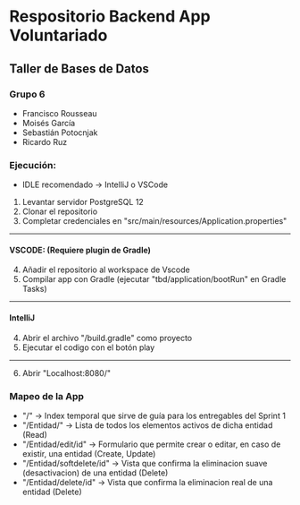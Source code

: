 # Respositorio Backend App Voluntariado 

## Taller de Bases de Datos

### Grupo 6
* Francisco Rousseau
* Moisés García
* Sebastián Potocnjak
* Ricardo Ruz

### Ejecución:

* IDLE recomendado -> IntelliJ o VSCode

1. Levantar servidor PostgreSQL 12
2. Clonar el repositorio
3. Completar credenciales en "src/main/resources/Application.properties"
-----------------------------------
#### VSCODE: (Requiere plugin de Gradle)
4. Añadir el repositorio al workspace de Vscode
5. Compilar app con Gradle (ejecutar "tbd/application/bootRun" en Gradle Tasks)
-----------------------------------
#### IntelliJ
4. Abrir el archivo "/build.gradle" como proyecto
5. Ejecutar el codigo con el botón play
-----------------------------------
6. Abrir "Localhost:8080/"


### Mapeo de la App

* "/" -> Index temporal que sirve de guía para los entregables del Sprint 1
* "/Entidad/" -> Lista de todos los elementos activos de dicha entidad (Read)
* "/Entidad/edit/id" -> Formulario que permite crear o editar, en caso de existir, una entidad (Create, Update)
* "/Entidad/softdelete/id" -> Vista que confirma la eliminacion suave (desactivacion) de una entidad (Delete)
* "/Entidad/delete/id" -> Vista que confirma la eliminacion real de una entidad (Delete)
